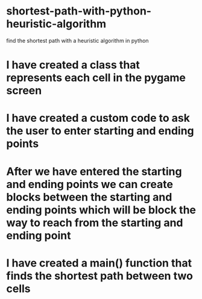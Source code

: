# shortest-path-with-python-heuristic-algorithm
find the shortest path with a heuristic algorithm in python

# I have created a class that represents each cell in the pygame screen

# I have created a custom code to ask the user to enter starting and ending points

# After we have entered the starting and ending points we can create blocks between the starting and ending points which will be block the way to reach from the starting and ending point

# I have created a main() function that finds the shortest path between two cells 
